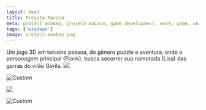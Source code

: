 ```yaml
---
layout: head
title: Projeto Macaco
meta: project monkey, projeto macaco, game development, work, game, unity
tags: ['windows']
image: project-monkey.png
---
```


Um jogo 3D em terceira pessoa, do gênero puzzle e aventura, onde o personagem principal (Frank), busca socorrer sua namorada (Lisa) das garras do vilão Gorila.
<img src="http://yuriwithowsky.github.io/img/posts/ezgif.com-rezise.gif" />

![Custom](http://yuriwithowsky.github.io/img/posts/ezgif.com-rezise.gif)

<img src="img/posts/ezgif.com-rezise.gif" />

![Custom](img/posts/ezgif.com-rezise.gif)
